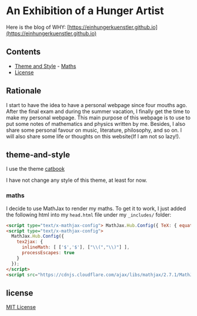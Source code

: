 # An Exhibition of a Hunger Artist

Here is the blog of WHY: [https://einhungerkuenstler.github.io](https://einhungerkuenstler.github.io)

## Contents

- [Theme and Style](#theme-and-style)
      - [Maths](#maths)
- [License](#license)

## Rationale

I start to have the idea to have a personal webpage since four mouths ago. After the final exam and during the summer vacation, I finally get the time to make my personal webpage. This main purpose of this webpage is to use to put some notes of mathematics and physics written by me. Besides, I also share some personal favour on music, literature, philosophy, and so on. I will also share some life or thoughts on this website(If I am not so lazy!).
##  theme-and-style

I use the theme [catbook](https://github.com/starry99/catbook)
 
I have not change any style of this theme, at least for now.

### maths

  I decide to use MathJax to render my maths. To get it to work, I just added the following html into my `head.html` file under my `_includes/` folder:

```html
<script type="text/x-mathjax-config"> MathJax.Hub.Config({ TeX: { equationNumbers: { autoNumber: "AMS" } } }); </script>
<script type="text/x-mathjax-config">
  MathJax.Hub.Config({
	tex2jax: {
	  inlineMath: [ ['$','$'], ["\\(","\\)"] ],
	  processEscapes: true
	}
  });
</script>
<script src="https://cdnjs.cloudflare.com/ajax/libs/mathjax/2.7.1/MathJax.js?config=TeX-AMS-MML_HTMLorMML" type="text/javascript"></script>
```
## license

[MIT License](https://opensource.org/licenses/MIT)
